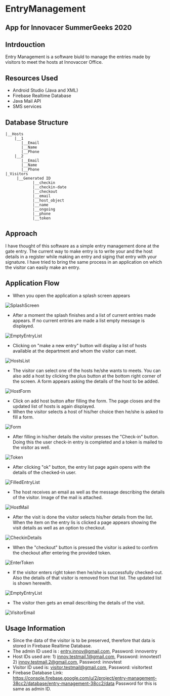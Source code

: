 # EntryManagement
## App for Innovacer SummerGeeks 2020

## Intrdouction
Entry Management is a software biuld to manage the entries made by visitors to meet the hosts at Innovaccer Office. 

## Resources Used
- Android Studio (Java and XML)
- Firebase Realtime Database
- Java Mail API
- SMS services

## Database Structure

```
|__Hosts
	|__1
	   |__Email
	   |__Name
	   |__Phone
	|__2
	   |__Email
	   |__Name
	   |__Phone
|_Visitors
	 |__Generated ID
	 		|__checkin
			|__checkin-date
			|__checkout
			|__email
			|__host_object
			|__name
			|__ongoing
			|__phone
			|__token
```
## Approach
I have thought of this software as a simple entry management done at the gate entry. The current way to make entry is to write your and the host details in a register while making an entry and siging that entry with your signature. I have tried to bring the same process in an application on which the visitor can easily make an entry. 

## Application Flow
- When you open the application a splash screen appears

![SplashScreen](https://user-images.githubusercontent.com/32924261/69726175-fa6bb600-1145-11ea-82ea-91e708341e70.jpg)

- After a moment the splash finishes and a list of  current entries made appears. If no current entries are made a list empty message is displayed.

 ![EmptyEntryList](https://user-images.githubusercontent.com/32924261/69726096-c4c6cd00-1145-11ea-901b-f7bab88184db.jpg)

- Clicking on "make a new entry" button will display a list of hosts available at the department and whom the visitor can meet. 

![HostsList](https://user-images.githubusercontent.com/32924261/69756506-b1852300-1180-11ea-91ea-9099d47ff448.jpg)

- The visitor can select one of the hosts he/she wants to meets. You can also add a host by clicking the plus button at the bottom right corner of the screen. A form appears asking the details of the host to be added.

![HostForm](https://user-images.githubusercontent.com/32924261/69756504-b0ec8c80-1180-11ea-805b-40602e6fa4f0.jpg)

- Click on add host button after filling the form. The page closes and the updated list of hosts is again displayed.
- When the visitor selects a host of his/her choice then he/she is asked to fill a form.

![Form](https://user-images.githubusercontent.com/32924261/69726609-e83e4780-1146-11ea-93c6-fa55c481362b.jpg)

- After filling in his/her details the visitor presses the "Check-in" button. Doing this the user check-in entry is completed and a token is mailed to the visitor as well.

![Token](https://user-images.githubusercontent.com/32924261/69756508-b1852300-1180-11ea-9b3a-f11508a3fdc5.jpg)

-  After clicking "ok" button, the entry list page again opens with the details of the checked-in user.

![FilledEntryList](https://user-images.githubusercontent.com/32924261/69726607-e83e4780-1146-11ea-9e0b-32a47e34a7e9.jpg)

- The host receives an email as well as the message describing the details of the visitor. Image of the mail is attached.

![HostMail](https://user-images.githubusercontent.com/32924261/69726611-e83e4780-1146-11ea-8b7d-4808cdc406f6.jpg)

- After the visit is done the visitor selects his/her details from the list. When the item on the entry lis is clicked a page appears showing the visit details as well as an option to checkout.

![CheckinDetails](https://user-images.githubusercontent.com/32924261/69726605-e7a5b100-1146-11ea-943c-5e1a400c8115.jpg)

- When the "checkout" button is pressed the visitor is asked to confirm the checkout after entering the provided token.

![EnterToken](https://user-images.githubusercontent.com/32924261/69756499-b053f600-1180-11ea-9ec8-c0aa318392de.jpg)

- If the visitor enters right token then he/she is successfully checked-out. Also the details of that visitor is removed from that list. The updated list is shown herewith.

![EmptyEntryList](https://user-images.githubusercontent.com/32924261/69726096-c4c6cd00-1145-11ea-901b-f7bab88184db.jpg)

- The visitor then gets an email describing the details of the visit.

![VisitorEmail](https://user-images.githubusercontent.com/32924261/69727831-45d39380-1149-11ea-89cf-ffe99f9f17bb.jpeg)

## Usage Information
- Since the data of the visitor is to be preserved, therefore that data is stored in Firebase Realtime Database.
- The admin ID used is : entry.innov@gmail.com, Password: innoventry
- Host IDs used are: 1) innov.testmail.1@gmail.com, Password: innovtest1
									  2) innov.testmail.2@gmail.com, Password: innovtest
- Visitor ID used is: visitor.testmail@gmail.com, Password: visitortest
- Firebase Database Link: https://console.firebase.google.com/u/2/project/entry-management-38cc2/database/entry-management-38cc2/data
Password for this is same as admin ID.
